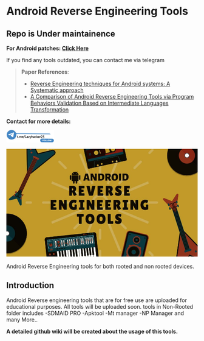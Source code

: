 # Android Reverse Engineering Tools
## Repo is Under maintainence

**For Android patches: [Click Here](https://github.com/Hrushikraj/Android_patches/tree/main)**


If you find any tools outdated, you can contact me via telegram
> **Paper References**:
> - [Reverse Engineering techniques for Android systems: A Systematic approach](https://ieeexplore.ieee.org/abstract/document/10183629)
> - [A Comparison of Android Reverse Engineering Tools via Program Behaviors Validation Based on Intermediate Languages Transformation
](https://ieeexplore.ieee.org/abstract/document/8300316) <br />

**Contact for more details:**

 [<img src="./LOCAL/telegram2.png"  width=25% height=25%>](https://t.me/lazyhacker25) 
<p align="center">
  <img src="./LOCAL/ANDROID.jpg" alt="Android Reverse Engineering Tools" >
</p>

   Android Reverse Engineering tools for both rooted and non rooted devices.

## Introduction
Android Reverse engineering tools that are for free use are uploaded for educational purposes.
All tools will be uploaded soon.
tools in Non-Rooted folder includes 
-SDMAID PRO
-Apktool
-Mt manager
-NP Manager
and many More..

**A detailed github wiki will be created about the usage of this tools.**
